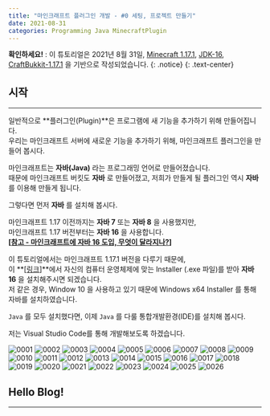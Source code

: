 ```yaml
---
title: "마인크래프트 플러그인 개발 - #0 세팅, 프로젝트 만들기"
date: 2021-08-31
categories: Programming Java MinecraftPlugin
---
```


**확인하세요!** : 이 튜토리얼은 2021년 8월 31일, <u>Minecraft 1.17.1</u>, <u>JDK-16</u>, <u>CraftBukkit-1.17.1</u> 을 기반으로 작성되었습니다.
{: .notice}
{: .text-center}

## 시작
---

일반적으로 **플러그인(Plugin)**은 프로그램에 새 기능을 추가하기 위해 만들어집니다.  
우리는 마인크래프트 서버에 새로운 기능을 추가하기 위해, 마인크래프트 플러그인을 만들어 봅시다.

마인크래프트는 **자바(Java)** 라는 프로그래밍 언어로 만들어졌습니다.  
때문에 마인크래프트 버킷도 **자바** 로 만들어졌고, 저희가 만들게 될 플러그인 역시 **자바** 를 이용해 만들게 됩니다.

그렇다면 먼저 **자바** 를 설치해 봅시다.  

마인크래프트 1.17 이전까지는 **자바 7** 또는 **자바 8** 을 사용했지만,  
마인크래프트 1.17 버전부터는 **자바 16** 을 사용합니다.  
**[[참고 - 마인크래프트에 자바 16 도입, 무엇이 달라지나?](https://thecraftdaily.com/ko-kr/minecraft-java-edition-now-uses-java-16/)]**

이 튜토리얼에서는 마인크래프트 1.17.1 버전을 다루기 때문에,  
이 **[[링크](https://www.oracle.com/java/technologies/javase-jdk16-downloads.html)]**에서 자신의 컴퓨터 운영체제에 맞는 Installer (.exe 파일)를 받아 **자바 16** 을 설치해주시면 되겠습니다.  
저 같은 경우, Window 10 을 사용하고 있기 때문에 Windows x64 Installer 를 통해 자바를 설치하였습니다.


`Java` 를 모두 설치했다면, 이제 `Java` 를 다룰 통합개발환경(IDE)를 설치해 봅시다.





저는 Visual Studio Code를 통해 개발해보도록 하겠습니다.

![0001](https://user-images.githubusercontent.com/55438621/131517438-80a49f3a-cca4-440f-bcdb-c9d27ab320f6.png)
![0002](https://user-images.githubusercontent.com/55438621/131517379-bbed3d8a-bc83-4a3b-9c9f-7c2d9de2aec4.png)
![0003](https://user-images.githubusercontent.com/55438621/131517383-718cb6cb-8f12-4499-b3dd-a42b52189615.png)
![0004](https://user-images.githubusercontent.com/55438621/131517385-1eac675d-7c81-41bf-9a7b-4396d18e9ec8.png)
![0005](https://user-images.githubusercontent.com/55438621/131517392-bc36ca18-6994-4001-96ed-22270767e621.png)
![0006](https://user-images.githubusercontent.com/55438621/131517394-71329fae-0579-4794-af04-b2c67035a211.png)
![0007](https://user-images.githubusercontent.com/55438621/131517397-94e52bba-08e1-43c9-bac2-3b951538a218.png)
![0008](https://user-images.githubusercontent.com/55438621/131517400-382f8e4a-eca9-4926-b099-e7b0181b22e2.png)
![0009](https://user-images.githubusercontent.com/55438621/131517401-600a45d4-6c8f-4033-ae6c-875133c74201.png)
![0010](https://user-images.githubusercontent.com/55438621/131517402-1842d06c-a598-49fc-ba0b-18916f608c07.png)
![0011](https://user-images.githubusercontent.com/55438621/131517404-53c6d55c-e628-460e-99b0-071d14bee506.png)
![0012](https://user-images.githubusercontent.com/55438621/131517406-54a1bf30-c315-4ac4-952c-fa53b88d4b6e.png)
![0013](https://user-images.githubusercontent.com/55438621/131517408-c5d3aa4b-dd11-477b-b141-f45920c71237.png)
![0014](https://user-images.githubusercontent.com/55438621/131517410-4f473850-4807-4906-9980-6db1f329150d.png)
![0015](https://user-images.githubusercontent.com/55438621/131517412-69cb9594-fc23-46be-9136-53a37441c96e.png)
![0016](https://user-images.githubusercontent.com/55438621/131517414-f6239061-87ac-4ff9-be12-4ed4b0dd532b.png)
![0017](https://user-images.githubusercontent.com/55438621/131517416-c829f9a5-a017-41c1-9bb7-a84756a013a1.png)
![0018](https://user-images.githubusercontent.com/55438621/131517419-e430d8b5-8ea1-4046-a7a5-2c900913cf75.png)
![0019](https://user-images.githubusercontent.com/55438621/131517422-b8e0bfe7-3d48-4dd1-ad64-ceadc70fa0ca.png)
![0020](https://user-images.githubusercontent.com/55438621/131517423-ac69f0e7-f434-41ce-91cb-042b60da2e6e.png)
![0021](https://user-images.githubusercontent.com/55438621/131517427-9d7454cf-8161-46a3-9d20-09ed805a32e1.png)
![0022](https://user-images.githubusercontent.com/55438621/131517429-4f178d29-c025-46d7-be7f-6e4d2204e2e9.png)
![0023](https://user-images.githubusercontent.com/55438621/131517430-93185bb9-dbf1-426e-8239-8ffa3f2619c7.png)
![0024](https://user-images.githubusercontent.com/55438621/131517432-457095bb-23b2-4333-8af2-184cfd612c64.png)
![0025](https://user-images.githubusercontent.com/55438621/131517435-3b037f93-bc57-4229-b9ca-3f659525efd6.png)
![0026](https://user-images.githubusercontent.com/55438621/131517437-bdc66c40-6e32-4025-93ef-a83e1a84904e.png)


## Hello Blog!
---